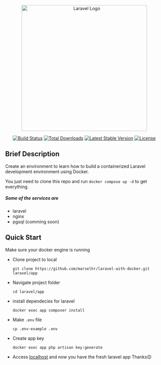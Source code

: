 <p align="center"><a href="https://laravel.com" target="_blank"><img src="https://raw.githubusercontent.com/laravel/art/master/logo-lockup/5%20SVG/2%20CMYK/1%20Full%20Color/laravel-logolockup-cmyk-red.svg" width="400" alt="Laravel Logo"></a></p>

<p align="center">
<a href="https://github.com/laravel/framework/actions"><img src="https://github.com/laravel/framework/workflows/tests/badge.svg" alt="Build Status"></a>
<a href="https://packagist.org/packages/laravel/framework"><img src="https://img.shields.io/packagist/dt/laravel/framework" alt="Total Downloads"></a>
<a href="https://packagist.org/packages/laravel/framework"><img src="https://img.shields.io/packagist/v/laravel/framework" alt="Latest Stable Version"></a>
<a href="https://packagist.org/packages/laravel/framework"><img src="https://img.shields.io/packagist/l/laravel/framework" alt="License"></a>
</p>

## Brief Description
Create an environment to learn how to build a containerized Laravel development environment using Docker.

You just need to clone this repo and run `docker compose up -d` to get everything.

##### Some of the services are
- laravel
- nginx
- pgsql (comming soon)
  

## Quick Start
Make sure your docker engine is running
- Clone project to local
  ```
  git clone https://github.com/marselhr/laravel-with-docker.git laravel/app
  ```
- Navigate project folder
  ```
  cd laravel/app
  ```
- install dependecies for laravel
  ```
  docker exec app composer install
  ```
- Make `.env` file
  ```
  cp .env-example .env
  ```
- Create app key
  ```
  docker exec app php artisan key:generate
  ```
- Access [localhost](http://localhost) and now you have the fresh laravel app
Thanks😊